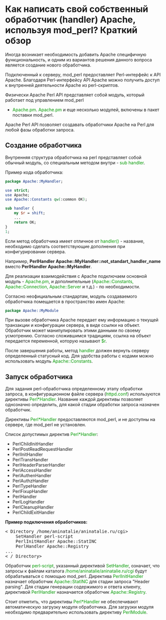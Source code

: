 ﻿# Как написать свой собственный обработчик (handler) Apache, используя mod_perl? Краткий обзор

Иногда возникает необходимость добавить Apache специфичную функциональность, и одним из вариантов решения данного вопроса является создание нового обработчика.

Подключенный к серверу, mod_perl предоставляет Perl-интерфейс к API Apache. Благодаря Perl-интерфейсу API Apache можно получить доступ к внутренней деятельности Apache из perl-скриптов.

Физически Apache Perl API представляет собой модуль, который работает под управлением mod_perl
- <font color="#009900">Apache.pm</font>. <font color="#009900">Apache.pm</font> и еще несколько модулей, включены в пакет поставки mod_perl.

Apache Perl API позволяет создавать обработчики Apache на Perl для любой фазы обработки запроса.


## Создание обработчика

Внутренняя структура обработчика на perl представляет собой обычный модуль, со специальным методом внутри - <font color="#009900">sub handler</font>.

Пример кода обработчика:

```perl
package Apache::MyHandler;

use strict;
use Apache;
use Apache::Constants qw(:common OK);

sub handler {
	my $r = shift;
	...
	return OK;
}
1;
```

Если метод обработчика имеет отличное от <font color="#009900">handler()</font> - название, необходимо сделать соответствующие дополнения при конфигурировании сервера.

Например, **PerlHandler Apache::MyHandler::not_standart_handler_name** вместо **PerlHandler Apache::MyHandler**.

Для реализации взаимодействия с Apache подключаем основной модуль - <font color="#009900">Apache.pm</font>, и дополнительные
(<font color="#009900">Apache::Constants, Apache::Connection, Apache::Server</font> и т.д.)  - по необходимости.

Согласно неофициальным стандартам, модуль создаваемого обработчика помещается в пространство имен
Apache:

```perl
package Apache::MyModule
```

При вызове обработчика Apache передает ему информацию о текущей транзакции и конфигурации сервера, в виде ссылки на объект. Обработчик может манипулировать этими данными по своему усмотрению.
Согласно сложившимся традициям, ссылка на объект передается переменной, которую называют <font color="#009900">$r</font>.

После завершения работы, метод <font color="#009900">handler</font> должен вернуть серверу определенный статусный код. Для удобства работы с кодами можно использовать модуль <font color="#009900">Apache::Constants</font>.

## Запуск обработчика

Для задания perl-обработчика определенному этапу обработки запроса, в конфигурационном файле сервера (<font color="#009900">httpd.conf</font>) используются директивы <font color="#009900">Perl*Handler</font>. Название каждой директивы позволяет однозначно определить, для какой стадии обработки запроса назначен обработчик.

Директивы <font color="#009900">Perl*Handler</font> предоставляются mod_perl, и не доступны на сервере, где mod_perl не установлен.

Список допустимых директив <font color="#009900">Perl*Handler</font>:
<ul>
<li>PerlChildInitHandler</li>
<li>PerlPostReadRequestHandler</li>
<li>PerlInitHandler</li>
<li>PerlTransHandler</li>
<li>PerlHeaderParserHandler</li>
<li>PerlAccessHandler</li>
<li>PerlAuthenHandler</li>
<li>PerlAuthzHandler</li>
<li>PerlTypeHandler</li>
<li>PerlFixupHandler</li>
<li>PerlHandler</li>
<li>PerlLogHandler</li>
<li>PerlCleanupHandler</li>
<li>PerlChildExitHandler</li>
</ul>

**Пример подключения обработчиков:**
<pre>
&lt; Directory /home/aninatalie/aninatalie.ru/cgi&gt;
	SetHandler perl-script
	PerlInitHandler Apache::StatINC
	PerlHandler Apache::Registry
...
&lt; / Directory&gt;
</pre>
Обработчик <font color="#009900">perl-script</font>, указанный директивой <font color="#009900">SetHandler</font>, означает, что запросы к файлам каталога <font color="#009900">/home/aninatalie/aninatalie.ru/cgi</font> будут обрабатываться с помощью mod_perl. Директива <font color="#009900">PerlInitHandler</font> назначает обработчик <font color="#009900">Apache::StatINC</font> для стадии запроса "Header parsing". Для стадии генерации содержимого и ответа клиенту, директивой <font color="#009900">PerlHandler</font> назначается обработчик <font color="#009900">Apache::Registry</font>.

Стоит отметить, что директивы <font color="#009900">Perl*Handler</font> не обеспечивают автоматическую загрузку модуля обработчика. Для загрузки модуля необходимо предварительно использовать директиву <font color="#009900">PerlModule</font>.


